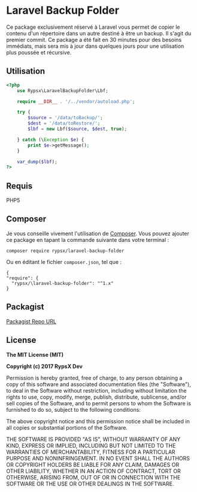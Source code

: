 Laravel Backup Folder
=======================

Ce package exclusivement réservé à Laravel vous permet de copier le contenu d'un répertoire dans un autre destiné à être un backup.
Il s'agit du premier commit. Ce package a été fait en 30 minutes pour des besoins immédiats, mais sera mis à jour dans quelques jours pour une utilisation plus poussée et récursive.

## Utilisation

```php
<?php
	use Rypsx\LaravelBackupFolder\Lbf;

	require __DIR__ . '/../vendor/autoload.php';

	try {
		$source = '/data/toBackup/';
		$dest = '/data/toRestore/';
	    $lbf = new Lbf($source, $dest, true);

	} catch (\Exception $e) {
	    print $e->getMessage();
	}

	var_dump($lbf);
?>
```

## Requis

PHP5

## Composer

Je vous conseille vivement l'utilisation de [Composer](https://getcomposer.org/).
Vous pouvez ajouter ce package en tapant la commande suivante dans votre terminal :

    composer require rypsx/laravel-backup-folder

Ou en éditant le fichier `composer.json`, tel que :

    {
    "require": {
      "rypsx/\laravel-backup-folder": "^1.x"
    }
 
## Packagist

[Packagist Repo URL](https://packagist.org/packages/rypsx/laravel-backup-folder)

## License

**The MIT License (MIT)**

**Copyright (c) 2017 RypsX Dev**

Permission is hereby granted, free of charge, to any person obtaining a copy
of this software and associated documentation files (the "Software"), to deal
in the Software without restriction, including without limitation the rights
to use, copy, modify, merge, publish, distribute, sublicense, and/or sell
copies of the Software, and to permit persons to whom the Software is
furnished to do so, subject to the following conditions:

The above copyright notice and this permission notice shall be included in all
copies or substantial portions of the Software.

THE SOFTWARE IS PROVIDED "AS IS", WITHOUT WARRANTY OF ANY KIND, EXPRESS OR
IMPLIED, INCLUDING BUT NOT LIMITED TO THE WARRANTIES OF MERCHANTABILITY,
FITNESS FOR A PARTICULAR PURPOSE AND NONINFRINGEMENT. IN NO EVENT SHALL THE
AUTHORS OR COPYRIGHT HOLDERS BE LIABLE FOR ANY CLAIM, DAMAGES OR OTHER
LIABILITY, WHETHER IN AN ACTION OF CONTRACT, TORT OR OTHERWISE, ARISING FROM,
OUT OF OR IN CONNECTION WITH THE SOFTWARE OR THE USE OR OTHER DEALINGS IN THE
SOFTWARE.